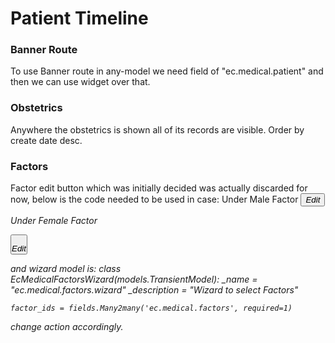 <h1>Patient Timeline </h1>
<h3> Banner Route</h3>
To use Banner route in any-model we need field of "ec.medical.patient" and then we can use widget over that. 

<h3> Obstetrics</h3>
Anywhere the obstetrics is shown all of its records are visible. 
Order by create date desc.

<h3> Factors </h3>
Factor edit button which was initially decided was actually discarded for now, below is the code needed to be used in case:
Under Male Factor
<button class="factor-action-button p-0"
        type="object"
        name="action_create_repeat_consultation">
    <div class="factor-action-button">
        <div class="factor-icon">
            <i title="Edit" class="fa fa-pencil-square-o" aria-hidden="true"/>
        </div>
        <div class="factor-action-text">Edit</div>
    </div>
</button>

Under Female Factor

<button class="factor-action-button p-0"
type="object"
name="action_create_repeat_consultation"
style="padding:0;">
<div class="factor-action-button">
<div class="factor-icon">
    <i title="Edit" class="fa fa-pencil-square-o" aria-hidden="true"/>
</div>
<div class="factor-action-text">Edit</div>
</div>
</button>

and wizard model is:
class EcMedicalFactorsWizard(models.TransientModel):
    _name = "ec.medical.factors.wizard"
    _description = "Wizard to select Factors"

    factor_ids = fields.Many2many('ec.medical.factors', required=1)

change action accordingly.

